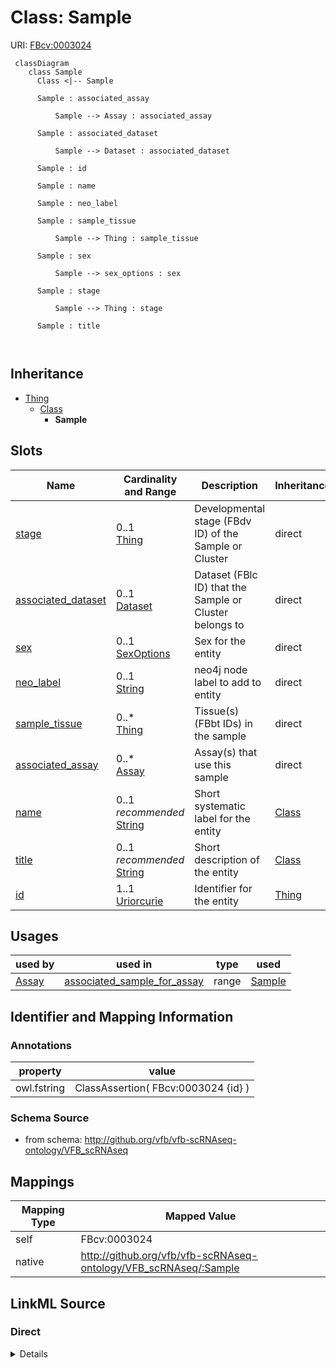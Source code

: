 # Class: Sample



URI: [FBcv:0003024](http://purl.obolibrary.org/obo/FBcv_0003024)




```mermaid
 classDiagram
    class Sample
      Class <|-- Sample
      
      Sample : associated_assay
        
          Sample --> Assay : associated_assay
        
      Sample : associated_dataset
        
          Sample --> Dataset : associated_dataset
        
      Sample : id
        
      Sample : name
        
      Sample : neo_label
        
      Sample : sample_tissue
        
          Sample --> Thing : sample_tissue
        
      Sample : sex
        
          Sample --> sex_options : sex
        
      Sample : stage
        
          Sample --> Thing : stage
        
      Sample : title
        
      
```





## Inheritance
* [Thing](Thing.md)
    * [Class](Class.md)
        * **Sample**



## Slots

| Name | Cardinality and Range | Description | Inheritance |
| ---  | --- | --- | --- |
| [stage](stage.md) | 0..1 <br/> [Thing](Thing.md) | Developmental stage (FBdv ID) of the Sample or Cluster | direct |
| [associated_dataset](associated_dataset.md) | 0..1 <br/> [Dataset](Dataset.md) | Dataset (FBlc ID) that the Sample or Cluster belongs to | direct |
| [sex](sex.md) | 0..1 <br/> [SexOptions](SexOptions.md) | Sex for the entity | direct |
| [neo_label](neo_label.md) | 0..1 <br/> [String](String.md) | neo4j node label to add to entity | direct |
| [sample_tissue](sample_tissue.md) | 0..* <br/> [Thing](Thing.md) | Tissue(s) (FBbt IDs) in the sample | direct |
| [associated_assay](associated_assay.md) | 0..* <br/> [Assay](Assay.md) | Assay(s) that use this sample | direct |
| [name](name.md) | 0..1 _recommended_ <br/> [String](String.md) | Short systematic label for the entity | [Class](Class.md) |
| [title](title.md) | 0..1 _recommended_ <br/> [String](String.md) | Short description of the entity | [Class](Class.md) |
| [id](id.md) | 1..1 <br/> [Uriorcurie](Uriorcurie.md) | Identifier for the entity | [Thing](Thing.md) |





## Usages

| used by | used in | type | used |
| ---  | --- | --- | --- |
| [Assay](Assay.md) | [associated_sample_for_assay](associated_sample_for_assay.md) | range | [Sample](Sample.md) |






## Identifier and Mapping Information





### Annotations

| property | value |
| --- | --- |
| owl.fstring | ClassAssertion( FBcv:0003024 {id} ) |



### Schema Source


* from schema: http://github.org/vfb/vfb-scRNAseq-ontology/VFB_scRNAseq





## Mappings

| Mapping Type | Mapped Value |
| ---  | ---  |
| self | FBcv:0003024 |
| native | http://github.org/vfb/vfb-scRNAseq-ontology/VFB_scRNAseq/:Sample |





## LinkML Source

<!-- TODO: investigate https://stackoverflow.com/questions/37606292/how-to-create-tabbed-code-blocks-in-mkdocs-or-sphinx -->

### Direct

<details>
```yaml
name: Sample
annotations:
  owl.fstring:
    tag: owl.fstring
    value: ClassAssertion( FBcv:0003024 {id} )
from_schema: http://github.org/vfb/vfb-scRNAseq-ontology/VFB_scRNAseq
is_a: Class
slots:
- stage
- associated_dataset
- sex
- neo_label
attributes:
  sample_tissue:
    name: sample_tissue
    annotations:
      owl.fstring:
        tag: owl.fstring
        value: ClassAssertion( ObjectSomeValuesFrom( RO:0002131 {V} ) {id} )
    description: Tissue(s) (FBbt IDs) in the sample. Multiple IDs should be separated
      with '|' or in different rows. Maps as an overlaps relationship rather than
      part_of due to imprecision of dissection.
    from_schema: http://github.org/vfb/vfb-scRNAseq-ontology/VFB_scRNAseq
    rank: 1000
    slot_uri: RO:0002131
    multivalued: true
    domain_of:
    - Sample
    range: Thing
  associated_assay:
    name: associated_assay
    annotations:
      owl:
        tag: owl
        value: ObjectPropertyAssertion
    description: Assay(s) that use this sample. Multiple IDs should be separated with
      '|' or in different rows.
    from_schema: http://github.org/vfb/vfb-scRNAseq-ontology/VFB_scRNAseq
    rank: 1000
    slot_uri: RO:0002352
    multivalued: true
    domain_of:
    - Sample
    range: Assay
class_uri: FBcv:0003024

```
</details>

### Induced

<details>
```yaml
name: Sample
annotations:
  owl.fstring:
    tag: owl.fstring
    value: ClassAssertion( FBcv:0003024 {id} )
from_schema: http://github.org/vfb/vfb-scRNAseq-ontology/VFB_scRNAseq
is_a: Class
attributes:
  sample_tissue:
    name: sample_tissue
    annotations:
      owl.fstring:
        tag: owl.fstring
        value: ClassAssertion( ObjectSomeValuesFrom( RO:0002131 {V} ) {id} )
    description: Tissue(s) (FBbt IDs) in the sample. Multiple IDs should be separated
      with '|' or in different rows. Maps as an overlaps relationship rather than
      part_of due to imprecision of dissection.
    from_schema: http://github.org/vfb/vfb-scRNAseq-ontology/VFB_scRNAseq
    rank: 1000
    slot_uri: RO:0002131
    multivalued: true
    alias: sample_tissue
    owner: Sample
    domain_of:
    - Sample
    range: Thing
  associated_assay:
    name: associated_assay
    annotations:
      owl:
        tag: owl
        value: ObjectPropertyAssertion
    description: Assay(s) that use this sample. Multiple IDs should be separated with
      '|' or in different rows.
    from_schema: http://github.org/vfb/vfb-scRNAseq-ontology/VFB_scRNAseq
    rank: 1000
    slot_uri: RO:0002352
    multivalued: true
    alias: associated_assay
    owner: Sample
    domain_of:
    - Sample
    range: Assay
  stage:
    name: stage
    annotations:
      owl.fstring:
        tag: owl.fstring
        value: ClassAssertion( ObjectSomeValuesFrom( RO:0002490 {V} ) {id} )
    description: Developmental stage (FBdv ID) of the Sample or Cluster.
    from_schema: http://github.org/vfb/vfb-scRNAseq-ontology/VFB_scRNAseq
    rank: 1000
    slot_uri: RO:0002490
    alias: stage
    owner: Sample
    domain_of:
    - Sample
    - Cluster
    range: Thing
  associated_dataset:
    name: associated_dataset
    annotations:
      owl.fstring:
        tag: owl.fstring
        value: AnnotationAssertion( dcterms:source {id} {V} )
    description: Dataset (FBlc ID) that the Sample or Cluster belongs to.
    from_schema: http://github.org/vfb/vfb-scRNAseq-ontology/VFB_scRNAseq
    rank: 1000
    slot_uri: dcterms:source
    alias: associated_dataset
    owner: Sample
    domain_of:
    - Sample
    - Assay
    - Clustering
    - Cluster
    range: Dataset
  sex:
    name: sex
    annotations:
      owl.fstring:
        tag: owl.fstring
        value: ClassAssertion( ObjectSomeValuesFrom( BFO:0000050 {V} ) {id} )
    description: Sex for the entity. Should be 'male' or 'female'.
    from_schema: http://github.org/vfb/vfb-scRNAseq-ontology/VFB_scRNAseq
    rank: 1000
    slot_uri: BFO:0000050
    alias: sex
    owner: Sample
    domain_of:
    - Sample
    - Cluster
    range: sex_options
  neo_label:
    name: neo_label
    annotations:
      owl:
        tag: owl
        value: AnnotationProperty
    description: neo4j node label to add to entity.
    from_schema: http://github.org/vfb/vfb-scRNAseq-ontology/VFB_scRNAseq
    rank: 1000
    slot_uri: neo_property:nodeLabel
    alias: neo_label
    owner: Sample
    domain_of:
    - Dataset
    - Sample
    - Assay
    - Cluster
    - Publication
    range: string
  name:
    name: name
    annotations:
      owl:
        tag: owl
        value: AnnotationAssertion
    description: Short systematic label for the entity.
    from_schema: http://github.org/vfb/vfb-scRNAseq-ontology/VFB_scRNAseq
    rank: 1000
    slot_uri: rdfs:label
    alias: name
    owner: Sample
    domain_of:
    - Class
    range: string
    recommended: true
  title:
    name: title
    annotations:
      owl:
        tag: owl
        value: AnnotationAssertion
    description: Short description of the entity.
    from_schema: http://github.org/vfb/vfb-scRNAseq-ontology/VFB_scRNAseq
    rank: 1000
    slot_uri: IAO:0000115
    alias: title
    owner: Sample
    domain_of:
    - Class
    range: string
    recommended: true
  id:
    name: id
    description: Identifier for the entity. FlyBase identifiers should be prefixed
      with 'FlyBase:'.
    from_schema: http://github.org/vfb/vfb-scRNAseq-ontology/VFB_scRNAseq
    rank: 1000
    identifier: true
    alias: id
    owner: Sample
    domain_of:
    - Thing
    range: uriorcurie
    required: true
class_uri: FBcv:0003024

```
</details>